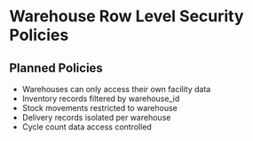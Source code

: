 # Warehouse Row Level Security Policies

## Planned Policies
- Warehouses can only access their own facility data
- Inventory records filtered by warehouse_id
- Stock movements restricted to warehouse
- Delivery records isolated per warehouse
- Cycle count data access controlled
